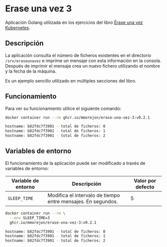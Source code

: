 # Erase una vez 3

Aplicación Golang utilizada en los ejercicios del libro [Érase una vez Kubernetes](https://leanpub.com/erase-una-vez-kubernetes).

## Descripción

La aplicación consulta el número de ficheros existentes en el directorio `/srv/eraseunavez` e imprime un mensaje con esta información en la consola. Después de imprimir el mensaje crea un nuevo fichero utilizando el nombre y la fecha de la máquina.

Es un ejemplo sencillo utilizado en múltiples secciones del libro.

## Funcionamiento

Para ver su funcionamiento utilice el siguiente comando:

```bash
docker container run --rm ghcr.io/mmorejon/erase-una-vez-3:v0.2.1

hostname: b82fdc7f3901 - total de ficheros: 0
hostname: b82fdc7f3901 - total de ficheros: 1
hostname: b82fdc7f3901 - total de ficheros: 2
```

## Variables de entorno

El funcionamiento de la aplicación puede ser modificado a través de variables de entorno:

|Variable de entorno|Descripción|Valor por defecto|
|-------------------|-----------|-----------------|
|`SLEEP_TIME`| Modifica el intervalo de tiempo entre mensajes. En segundos.| 5 |

```bash
docker container run --rm \
  --env SLEEP_TIME=3
  ghcr.io/mmorejon/erase-una-vez-3:v0.2.1

hostname: b82fdc7f3901 - total de ficheros: 0
hostname: b82fdc7f3901 - total de ficheros: 1
hostname: b82fdc7f3901 - total de ficheros: 2
```
